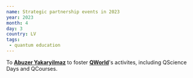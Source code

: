 ```yaml
---
name: Strategic partnership events in 2023
year: 2023
month: 4
day: 3
country: LV
tags:
 - quantum education
---
```


To **[Abuzer Yakaryilmaz](http://ultracold.org/menu/)** to foster **[QWorld](https://qworld.net/)**'s activites, including QScience Days and QCourses.
